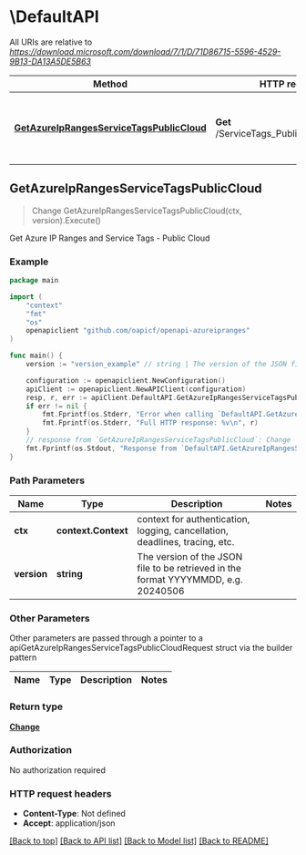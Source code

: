 # \DefaultAPI

All URIs are relative to *https://download.microsoft.com/download/7/1/D/71D86715-5596-4529-9B13-DA13A5DE5B63*

Method | HTTP request | Description
------------- | ------------- | -------------
[**GetAzureIpRangesServiceTagsPublicCloud**](DefaultAPI.md#GetAzureIpRangesServiceTagsPublicCloud) | **Get** /ServiceTags_Public_{version}.json | Get Azure IP Ranges and Service Tags - Public Cloud



## GetAzureIpRangesServiceTagsPublicCloud

> Change GetAzureIpRangesServiceTagsPublicCloud(ctx, version).Execute()

Get Azure IP Ranges and Service Tags - Public Cloud



### Example

```go
package main

import (
	"context"
	"fmt"
	"os"
	openapiclient "github.com/oapicf/openapi-azureipranges"
)

func main() {
	version := "version_example" // string | The version of the JSON file to be retrieved in the format YYYYMMDD, e.g. 20240506

	configuration := openapiclient.NewConfiguration()
	apiClient := openapiclient.NewAPIClient(configuration)
	resp, r, err := apiClient.DefaultAPI.GetAzureIpRangesServiceTagsPublicCloud(context.Background(), version).Execute()
	if err != nil {
		fmt.Fprintf(os.Stderr, "Error when calling `DefaultAPI.GetAzureIpRangesServiceTagsPublicCloud``: %v\n", err)
		fmt.Fprintf(os.Stderr, "Full HTTP response: %v\n", r)
	}
	// response from `GetAzureIpRangesServiceTagsPublicCloud`: Change
	fmt.Fprintf(os.Stdout, "Response from `DefaultAPI.GetAzureIpRangesServiceTagsPublicCloud`: %v\n", resp)
}
```

### Path Parameters


Name | Type | Description  | Notes
------------- | ------------- | ------------- | -------------
**ctx** | **context.Context** | context for authentication, logging, cancellation, deadlines, tracing, etc.
**version** | **string** | The version of the JSON file to be retrieved in the format YYYYMMDD, e.g. 20240506 | 

### Other Parameters

Other parameters are passed through a pointer to a apiGetAzureIpRangesServiceTagsPublicCloudRequest struct via the builder pattern


Name | Type | Description  | Notes
------------- | ------------- | ------------- | -------------


### Return type

[**Change**](Change.md)

### Authorization

No authorization required

### HTTP request headers

- **Content-Type**: Not defined
- **Accept**: application/json

[[Back to top]](#) [[Back to API list]](../README.md#documentation-for-api-endpoints)
[[Back to Model list]](../README.md#documentation-for-models)
[[Back to README]](../README.md)

